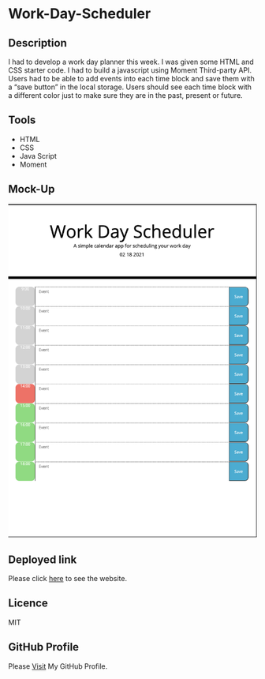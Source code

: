# Work-Day-Scheduler
## Description
I had to develop a work day planner this week. I was given some HTML and CSS starter code. I had to build a javascript using Moment Third-party API. Users had to be able to add events into each time block and save them with a “save button” in the local storage. Users should see each time block with a different color just to make sure they are in the past, present or future.  

## Tools
* HTML
* CSS
* Java Script
* Moment

## Mock-Up
![here](./Assets/Images/WorkDay.png)

## Deployed link
Please click [here](https://raffee1989.github.io/Work-Day-Scheduler/) to see the website.  

## Licence 
MIT


## GitHub Profile
Please [Visit](https://github.com/Raffee1989)  My GitHub Profile.

